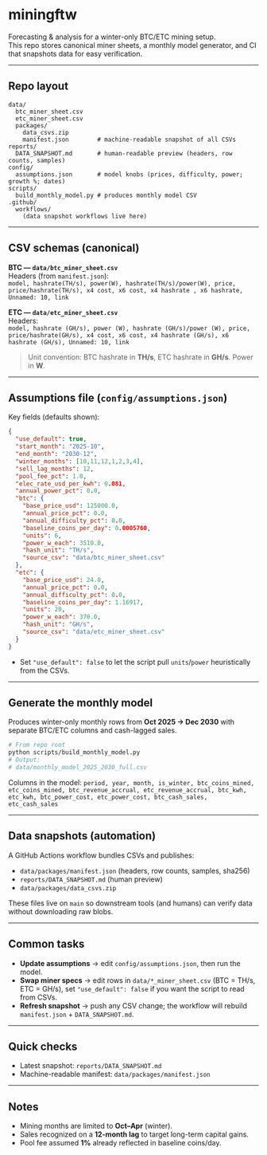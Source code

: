 # miningftw

Forecasting & analysis for a winter-only BTC/ETC mining setup.  
This repo stores canonical miner sheets, a monthly model generator, and CI that snapshots data for easy verification.

---

## Repo layout

```
data/
  btc_miner_sheet.csv
  etc_miner_sheet.csv
  packages/
    data_csvs.zip
    manifest.json        # machine-readable snapshot of all CSVs
reports/
  DATA_SNAPSHOT.md       # human-readable preview (headers, row counts, samples)
config/
  assumptions.json       # model knobs (prices, difficulty, power; growth %; dates)
scripts/
  build_monthly_model.py # produces monthly model CSV
.github/
  workflows/
    (data snapshot workflows live here)
```

---

## CSV schemas (canonical)

**BTC — `data/btc_miner_sheet.csv`**  
Headers (from `manifest.json`):  
`model, hashrate(TH/s), power(W), hashrate(TH/s)/power(W), price, price/hashrate(TH/s), x4 cost, x6 cost, x4 hashrate , x6 hashrate, Unnamed: 10, link`

**ETC — `data/etc_miner_sheet.csv`**  
Headers:  
`model, hashrate (GH/s), power (W), hashrate (GH/s)/power (W), price, price/hashrate(GH/s), x4 cost, x6 cost, x4 hashrate (GH/s), x6 hashrate (GH/s), Unnamed: 10, link`

> Unit convention: BTC hashrate in **TH/s**, ETC hashrate in **GH/s**. Power in **W**.

---

## Assumptions file (`config/assumptions.json`)

Key fields (defaults shown):

```json
{
  "use_default": true,
  "start_month": "2025-10",
  "end_month": "2030-12",
  "winter_months": [10,11,12,1,2,3,4],
  "sell_lag_months": 12,
  "pool_fee_pct": 1.0,
  "elec_rate_usd_per_kwh": 0.081,
  "annual_power_pct": 0.0,
  "btc": {
    "base_price_usd": 125000.0,
    "annual_price_pct": 0.0,
    "annual_difficulty_pct": 0.0,
    "baseline_coins_per_day": 0.0005760,
    "units": 6,
    "power_w_each": 3510.0,
    "hash_unit": "TH/s",
    "source_csv": "data/btc_miner_sheet.csv"
  },
  "etc": {
    "base_price_usd": 24.0,
    "annual_price_pct": 0.0,
    "annual_difficulty_pct": 0.0,
    "baseline_coins_per_day": 1.16917,
    "units": 20,
    "power_w_each": 370.0,
    "hash_unit": "GH/s",
    "source_csv": "data/etc_miner_sheet.csv"
  }
}
```

- Set `"use_default": false` to let the script pull `units`/`power` heuristically from the CSVs.

---

## Generate the monthly model

Produces winter-only monthly rows from **Oct 2025 → Dec 2030** with separate BTC/ETC columns and cash-lagged sales.

```bash
# From repo root
python scripts/build_monthly_model.py
# Output:
# data/monthly_model_2025_2030_full.csv
```

Columns in the model:
`period, year, month, is_winter, btc_coins_mined, etc_coins_mined, btc_revenue_accrual, etc_revenue_accrual, btc_kwh, etc_kwh, btc_power_cost, etc_power_cost, btc_cash_sales, etc_cash_sales`

---

## Data snapshots (automation)

A GitHub Actions workflow bundles CSVs and publishes:
- `data/packages/manifest.json` (headers, row counts, samples, sha256)
- `reports/DATA_SNAPSHOT.md` (human preview)
- `data/packages/data_csvs.zip`

These files live on `main` so downstream tools (and humans) can verify data without downloading raw blobs.

---

## Common tasks

- **Update assumptions** → edit `config/assumptions.json`, then run the model.
- **Swap miner specs** → edit rows in `data/*_miner_sheet.csv` (BTC = TH/s, ETC = GH/s), set `"use_default": false` if you want the script to read from CSVs.
- **Refresh snapshot** → push any CSV change; the workflow will rebuild `manifest.json` + `DATA_SNAPSHOT.md`.

---

## Quick checks

- Latest snapshot: `reports/DATA_SNAPSHOT.md`  
- Machine-readable manifest: `data/packages/manifest.json`

---

## Notes

- Mining months are limited to **Oct–Apr** (winter).  
- Sales recognized on a **12-month lag** to target long-term capital gains.  
- Pool fee assumed **1%** already reflected in baseline coins/day.
